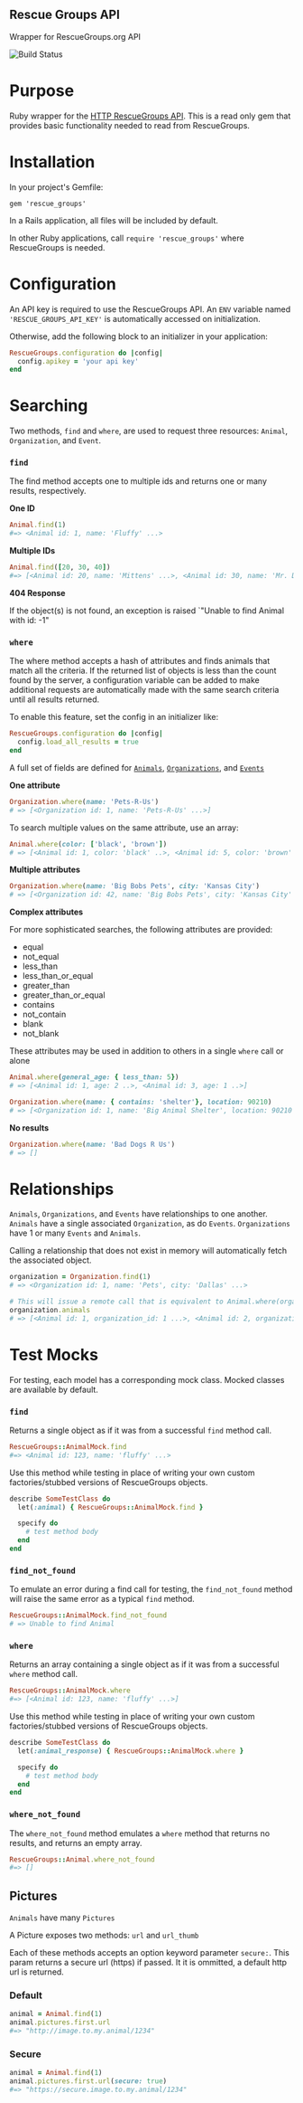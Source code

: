 ## Rescue Groups API

Wrapper for RescueGroups.org API

![Build Status](https://travis-ci.org/yez/rescue_groups.svg?branch=master)

# Purpose

Ruby wrapper for the [HTTP RescueGroups API](https://userguide.rescuegroups.org/display/APIDG/HTTP+API). This is a read only gem that provides basic functionality needed to read from RescueGroups.

# Installation

In your project's Gemfile:

`gem 'rescue_groups'`

In a Rails application, all files will be included by default.

In other Ruby applications, call `require 'rescue_groups'` where RescueGroups is needed.

# Configuration

An API key is required to use the RescueGroups API. An `ENV` variable named `'RESCUE_GROUPS_API_KEY'` is automatically accessed on initialization.

Otherwise, add the following block to an initializer in your application:

```ruby
RescueGroups.configuration do |config|
  config.apikey = 'your api key'
end
```

# Searching

Two methods, `find` and `where`, are used to request three resources: `Animal`, `Organization`, and `Event`.

### `find`

The find method accepts one to multiple ids and returns one or many results, respectively.

**One ID**

```ruby
Animal.find(1)
#=> <Animal id: 1, name: 'Fluffy' ...>
```

**Multiple IDs**

```ruby
Animal.find([20, 30, 40])
#=> [<Animal id: 20, name: 'Mittens' ...>, <Animal id: 30, name: 'Mr. Doom' ...>, <Animal id: 40, name: 'CatDog' ...>]
```

**404 Response**

If the object(s) is not found, an exception is raised `"Unable to find Animal with id: -1"

### `where`

The where method accepts a hash of attributes and finds animals that match all the criteria. If the returned list of objects is less than the count found by the server, a configuration variable can be added to make additional requests are automatically made with the same search criteria until all results returned.

To enable this feature, set the config in an initializer like:

```ruby
RescueGroups.configuration do |config|
  config.load_all_results = true
end
```

A full set of fields are defined for [`Animals`](docs/animal_field.md), [`Organizations`](docs/organization_field.md), and [`Events`](docs/event_field.md)

**One attribute**

```ruby
Organization.where(name: 'Pets-R-Us')
# => [<Organization id: 1, name: 'Pets-R-Us' ...>]
```

To search multiple values on the same attribute, use an array:

```ruby
Animal.where(color: ['black', 'brown'])
# => [<Animal id: 1, color: 'black' ..>, <Animal id: 5, color: 'brown' ..>]
```

**Multiple attributes**

```ruby
Organization.where(name: 'Big Bobs Pets', city: 'Kansas City')
# => [<Organization id: 42, name: 'Big Bobs Pets', city: 'Kansas City' ...>]
```

**Complex attributes**

For more sophisticated searches, the following attributes are provided:

* equal
* not_equal
* less_than
* less_than_or_equal
* greater_than
* greater_than_or_equal
* contains
* not_contain
* blank
* not_blank

These attributes may be used in addition to others in a single `where` call or alone

```ruby
Animal.where(general_age: { less_than: 5})
# => [<Animal id: 1, age: 2 ..>, <Animal id: 3, age: 1 ..>]

Organization.where(name: { contains: 'shelter'}, location: 90210)
# => [<Organization id: 1, name: 'Big Animal Shelter', location: 90210 ...>, <Organization id: 2, name: 'Small Animal Shelter', location: 90210 ...>,]
```

**No results**

```ruby
Organization.where(name: 'Bad Dogs R Us')
# => []
```
# Relationships

`Animals`, `Organizations`, and `Events` have relationships to one another. `Animals` have a single associated `Organization`, as do `Events`. `Organizations` have 1 or many `Events` and `Animals`.

Calling a relationship that does not exist in memory will automatically fetch the associated object.

```ruby
organization = Organization.find(1)
# => <Organization id: 1, name: 'Pets', city: 'Dallas' ...>

# This will issue a remote call that is equivalent to Animal.where(organization_id: 1)
organization.animals
# => [<Animal id: 1, organization_id: 1 ...>, <Animal id: 2, organization_id: 1 ...>, ...]
```

# Test Mocks

For testing, each model has a corresponding mock class. Mocked classes are available by default.

### `find`

Returns a single object as if it was from a successful `find` method call.

```ruby
RescueGroups::AnimalMock.find
#=> <Animal id: 123, name: 'fluffy' ...>
```

Use this method while testing in place of writing your own custom factories/stubbed versions of RescueGroups objects.

```ruby
describe SomeTestClass do
  let(:animal) { RescueGroups::AnimalMock.find }

  specify do
    # test method body
  end
end
```

### `find_not_found`

To emulate an error during a find call for testing, the `find_not_found` method will raise the same error as a typical `find` method.

```ruby
RescueGroups::AnimalMock.find_not_found
# => Unable to find Animal
```

### `where`

Returns an array containing a single object as if it was from a successful `where` method call.

```ruby
RescueGroups::AnimalMock.where
#=> [<Animal id: 123, name: 'fluffy' ...>]
```

Use this method while testing in place of writing your own custom factories/stubbed versions of RescueGroups objects.

```ruby
describe SomeTestClass do
  let(:animal_response) { RescueGroups::AnimalMock.where }

  specify do
    # test method body
  end
end
```

### `where_not_found`

The `where_not_found` method emulates a `where` method that returns no results, and returns an empty array.

```ruby
RescueGroups::Animal.where_not_found
#=> []
```

## Pictures

`Animals` have many `Pictures`

A Picture exposes two methods: `url` and `url_thumb`

Each of these methods accepts an option keyword parameter `secure:`. This param returns a secure url (https) if passed. It it is ommitted, a default http url is returned.

### Default

```ruby
animal = Animal.find(1)
animal.pictures.first.url
#=> "http://image.to.my.animal/1234"
```

### Secure

```ruby
animal = Animal.find(1)
animal.pictures.first.url(secure: true)
#=> "https://secure.image.to.my.animal/1234"
```
